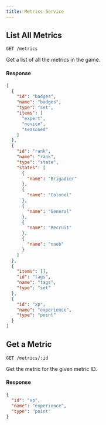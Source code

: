```yaml
---
title: Metrics Service
---
```


## List All Metrics

```
GET /metrics
```

Get a list of all the metrics in the game.

#### Response

```json
[
  {
    "id": "badges",
    "name": "badges",
    "type": "set",
    "items": [
      "expert",
      "novice",
      "seasoned"
    ]
  },
  {
    "id": "rank",
    "name": "rank",
    "type": "state",
    "states": [
      {
        "name": "Brigadier"
      },
      {
        "name": "Colonel"
      },
      {
        "name": "General"
      },
      {
        "name": "Recruit"
      },
      {
        "name": "noob"
      }
    ]
  },
  {
    "items": [],
    "id": "tags",
    "name": "tags",
    "type": "set"
  },
  {
    "id": "xp",
    "name": "experience",
    "type": "point"
  }
]
```

## Get a Metric

```
GET /metrics/:id
```

Get the metric for the given metric ID.

#### Response

```json
{
  "id": "xp",
  "name": "experience",
  "type": "point"
}
```